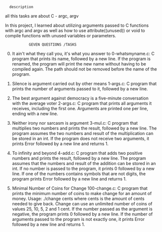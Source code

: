       description

  all this tasks are about C - argc, argv

In this project, I learned about utilizing arguments passed to C functions with argc and argv as well as how to use attribute((unused)) or void to compile functions with unused variables or parameters.

               GEVEN QUESTIONS /TASKS 

0. It ain't what they call you, it's what you answer to
    0-whatsmyname.c: C program that prints its name, followed by a new line.
        If the program is renamed, the program will print the new name without having to be compiled again.
        The path should not be removed before the name of the program.

1. Silence is argument carried out by other means
    1-args.c: C program that prints the number of arguments passed to it, followed by a new line.

2. The best argument against democracy is a five-minute conversation with the average voter
    2-args.c: C program that prints all arguments it receives, including the first one.
        Arguments are printed one per line, ending with a new line.

3. Neither irony nor sarcasm is argument
    3-mul.c: C program that multiplies two numbers and prints the result, followed by a new line.
        The program assumes the two numbers and result of the multiplication can be stored in an int.
        If the program does not receive two arguments, it prints Error followed by a new line and returns 1.

4. To infinity and beyond
    4-add.c: C program that adds two positive numbers and prints the result, followed by a new line.
        The program assumes that the numbers and result of the addition can be stored in an int.
        If no number is passed to the program, it prints 0 followed by a new line.
        If one of the numbers contains symbols that are not digits, the program prints Error followed by a new line and returns 1.

5. Minimal Number of Coins for Change
    100-change.c: C program that prints the minimum number of coins to make change for an amount of money.
        Usage: ./change cents where cents is the amount of cents needed to give back.
        Change can use an unlimited number of coins of values 25, 10, 5, 2 and 1 cent.
        If the number passed as the argument is negative, the program prints 0 followed by a new line.
        If the number of arguments passed to the program is not exactly one, it prints Error followed by a new line and returns 1.


